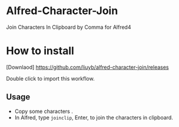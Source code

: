 # Alfred-Character-Join
Join Characters In Clipboard by Comma for Alfred4



# How to install 

[Downlaod] https://github.com/liuyb/alfred-character-join/releases

Double click to import this workflow.



## Usage

- Copy some characters .
- In Alfred, type `joinclip`, Enter, to join the characters in clipboard.



